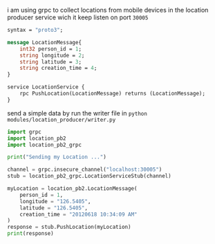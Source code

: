 i am using grpc to collect locations from mobile devices in the location producer service wich it keep listen on port `30005` 
```proto
syntax = "proto3";

message LocationMessage{
    int32 person_id = 1;
    string longitude = 2;
    string latitude = 3;
    string creation_time = 4;
}

service LocationService {
    rpc PushLocation(LocationMessage) returns (LocationMessage);
}
```

send a simple data by run the writer file in   `python modules/location_producer/writer.py`
```py
import grpc
import location_pb2
import location_pb2_grpc

print("Sending my Location ...")

channel = grpc.insecure_channel("localhost:30005")
stub = location_pb2_grpc.LocationServiceStub(channel)

myLocation = location_pb2.LocationMessage(
    person_id = 1,
    longitude = "126.5405",
    latitude = "126.5405",
    creation_time = "20120618 10:34:09 AM"
)
response = stub.PushLocation(myLocation)
print(response)
```